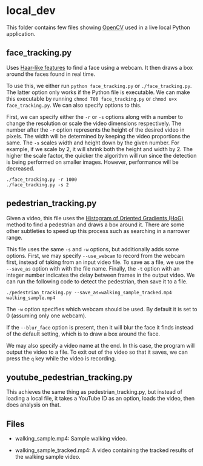 # local_dev

This folder contains few files showing <a href="http://docs.opencv.org/3.0-beta/doc/py_tutorials/py_tutorials.html">OpenCV</a> used in a live local Python application. 

## face_tracking.py
Uses <a href="https://en.wikipedia.org/wiki/Haar-like_features">Haar-like features</a> to find a face using a webcam. It then draws a box around the faces found in real time.

To use this, we either run `python face_tracking.py` or `./face_tracking.py`. The latter option only works if the Python file is executable. We can make this executable by running `chmod 700 face_tracking.py` or `chmod u+x face_tracking.py`. We can also specify options to this.

First, we can specify either the `-r` or `-s` options along with a number to change the resolution  or scale the video dimensions respectively. The number after the `-r` option represents the height of the desired video in pixels. The width will be determined by keeping the video proportions the same. The `-s` scales width and height down by the given number. For example, if we scale by 2, it will shrink both the height and width by 2. The higher the scale factor, the quicker the algorithm will run since the detection is being performed on smaller images. However, performance will be decreased.
```
./face_tracking.py -r 1000
./face_tracking.py -s 2
```

## pedestrian_tracking.py
Given a video, this file uses the <a href="https://en.wikipedia.org/wiki/Histogram_of_oriented_gradients">Histogram of Oriented Gradients (HoG)</a> method to find a pedestrian and draws a box around it. There are some other subtleties to speed up this process such as searching in a narrower range.

This file uses the same `-s` and `-w` options, but additionally adds some options. First, we may specify ``--use_webcam`` to record from the webcam first, instead of taking from an input video file. To save as a file, we use the ``--save_as`` option with with the file name. Finally, the `-t` option with an integer number indicates the delay between frames in the output video. We can run the following code to detect the pedestrian, then save it to a file.
```
./pedestrian_tracking.py --save_as=walking_sample_tracked.mp4 walking_sample.mp4
```

The `-w` option specifies which webcam should be used. By default it is set to 0 (assuming only one webcam).

If the `--blur_face` option is present, then it will blur the face it finds instead of the default setting, which is to draw a box around the face.

We may also specify a video name at the end. In this case, the program will output the video to a file. To exit out of the video so that it saves, we can press the `q` key while the video is recording.

## youtube_pedestrian_tracking.py
This achieves the same thing as pedestrian_tracking.py, but instead of loading a local file, it takes a YouTube ID as an option, loads the video, then does analysis on that.

## Files
- walking_sample.mp4: Sample walking video.

- walking_sample_tracked.mp4: A video containing the tracked results of the walking sample video.
